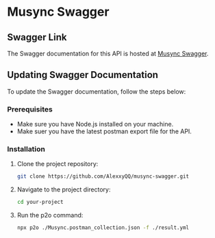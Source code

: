 # Musync Swagger

## Swagger Link

The Swagger documentation for this API is hosted at [Musync Swagger](https://alexxyqq.github.io/musync-swagger/).

## Updating Swagger Documentation

To update the Swagger documentation, follow the steps below:

### Prerequisites

- Make sure you have Node.js installed on your machine.
- Make suer you have the latest postman export file for the API.

### Installation

1. Clone the project repository:

   ```bash
   git clone https://github.com/AlexxyQQ/musync-swagger.git
   ```

2. Navigate to the project directory:

   ```bash
   cd your-project
   ```

3. Run the p2o command:

   ```bash
   npx p2o ./Musync.postman_collection.json -f ./result.yml
   ```

